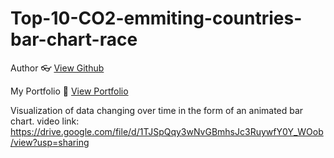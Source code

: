 # Top-10-CO2-emmiting-countries-bar-chart-race

Author 👓 [View Github][my_github_link]

My Portfolio 🌟 [View Portfolio][my_portfolio_link]

Visualization of data changing over time in the form of an animated bar chart.
video link: https://drive.google.com/file/d/1TJSpQqy3wNvGBmhsJc3RuywfY0Y_WOob/view?usp=sharing

[my_portfolio_link]: https://rochak69.github.io
[my_github_link]: https://github.com/rochak69
